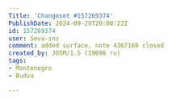 ```yaml
---
Title: 'Changeset #157269374'
PublishDate: 2024-09-29T20:00:22Z
id: 157269374
user: Seva-snz
comment: added surface, note 4367169 closed
created_by: JOSM/1.5 (19096 ru)
tags:
- Montenegro
- Budva

---
```

